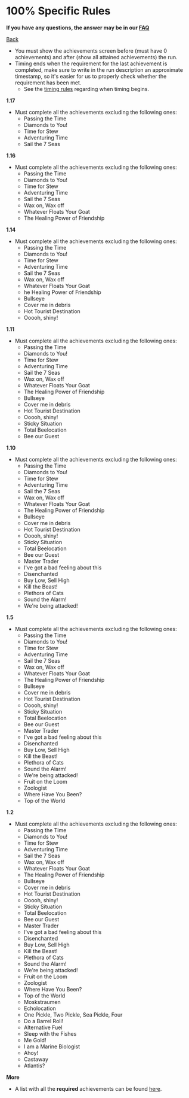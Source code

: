 # 100% Specific Rules

**If you have any questions, the answer may be in our
[FAQ](https://www.speedrun.com/mcbe/thread/vdv9t)**

[Back](../README.md)


* You must show the achievements screen before (must have 0 achievements) and
after (show all attained achievements) the run.
* Timing ends when the requirement for the last achievement is completed, make
sure to write in the run description an approximate timestamp, so it's easier
for us to properly check whether the requirement has been met.
	- See the [timing rules](../global/README.md#timing-rules) regarding
	when timing begins.

**1.17** 
* Must complete all the achievements excluding the following ones:
	- Passing the Time
	- Diamonds to You!
	- Time for Stew
	- Adventuring Time
	- Sail the 7 Seas

**1.16**
* Must complete all the achievements excluding the following ones: 
	- Passing the Time
	- Diamonds to You!
	- Time for Stew
	- Adventuring Time
	- Sail the 7 Seas
	- Wax on, Wax off
	- Whatever Floats Your Goat
	- The Healing Power of Friendship

**1.14**
* Must complete all the achievements excluding the following ones: 
	- Passing the Time
	- Diamonds to You!
	- Time for Stew
	- Adventuring Time
	- Sail the 7 Seas
	- Wax on, Wax off
	- Whatever Floats Your Goat
	- he Healing Power of Friendship
	- Bullseye
	- Cover me in debris
	- Hot Tourist Destination
	- Ooooh, shiny!

**1.11**
* Must complete all the achievements excluding the following ones: 
	- Passing the Time
	- Diamonds to You!
	- Time for Stew
	- Adventuring Time
	- Sail the 7 Seas
	- Wax on, Wax off
	- Whatever Floats Your Goat
	- The Healing Power of Friendship
	- Bullseye
	- Cover me in debris
	- Hot Tourist Destination
	- Ooooh, shiny!
	- Sticky Situation
	- Total Beelocation
	- Bee our Guest

**1.10**
* Must complete all the achievements excluding the following ones: 
	- Passing the Time
	- Diamonds to You!
	- Time for Stew
	- Adventuring Time
	- Sail the 7 Seas
	- Wax on, Wax off
	- Whatever Floats Your Goat
	- The Healing Power of Friendship
	- Bullseye
	- Cover me in debris
	- Hot Tourist Destination
	- Ooooh, shiny!
	- Sticky Situation
	- Total Beelocation
	- Bee our Guest
	- Master Trader
	- I've got a bad feeling about this
	- Disenchanted
	- Buy Low, Sell High
	- Kill the Beast!
	- Plethora of Cats
	- Sound the Alarm!
	- We're being attacked!

**1.5**
* Must complete all the achievements excluding the following ones: 
	- Passing the Time
	- Diamonds to You!
	- Time for Stew
	- Adventuring Time
	- Sail the 7 Seas
	- Wax on, Wax off
	- Whatever Floats Your Goat
	- The Healing Power of Friendship
	- Bullseye
	- Cover me in debris
	- Hot Tourist Destination
	- Ooooh, shiny!
	- Sticky Situation
	- Total Beelocation
	- Bee our Guest
	- Master Trader
	- I've got a bad feeling about this
	- Disenchanted
	- Buy Low, Sell High
	- Kill the Beast!
	- Plethora of Cats
	- Sound the Alarm!
	- We're being attacked!
	- Fruit on the Loom
	- Zoologist
	- Where Have You Been?
	- Top of the World

**1.2**
* Must complete all the achievements excluding the following ones: 
	- Passing the Time
	- Diamonds to You!
	- Time for Stew
	- Adventuring Time
	- Sail the 7 Seas
	- Wax on, Wax off
	- Whatever Floats Your Goat
	- The Healing Power of Friendship
	- Bullseye
	- Cover me in debris
	- Hot Tourist Destination
	- Ooooh, shiny!
	- Sticky Situation
	- Total Beelocation
	- Bee our Guest
	- Master Trader
	- I've got a bad feeling about this
	- Disenchanted
	- Buy Low, Sell High
	- Kill the Beast!
	- Plethora of Cats
	- Sound the Alarm!
	- We're being attacked!
	- Fruit on the Loom
	- Zoologist
	- Where Have You Been?
	- Top of the World
	- Moskstraumen
	- Echolocation
	- One Pickle, Two Pickle, Sea Pickle, Four
	- Do a Barrel Roll!
	- Alternative Fuel
	- Sleep with the Fishes
	- Me Gold!
	- I am a Marine Biologist 
	- Ahoy!
	- Castaway
	- Atlantis?

**More** 
*  A list with all the **required** achievements can be found [here](https://docs.google.com/document/d/1BcvyUQxFTyzjxNCppDINUhwPVa8n6yZ-Ghq4ZDNshTE/edit?usp=sharing). 